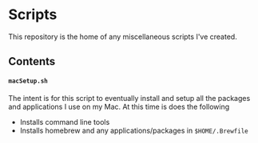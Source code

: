 # Scripts

This repository is the home of any miscellaneous scripts I've created.

## Contents

#### `macSetup.sh`
The intent is for this script to eventually install and setup all the packages and applications I use on my Mac.
At this time is does the following
* Installs command line tools
* Installs homebrew and any applications/packages in `$HOME/.Brewfile`
